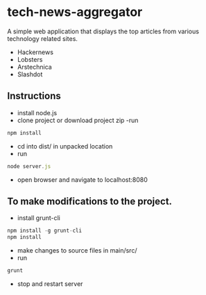 tech-news-aggregator
====================

A simple web application that displays the top articles from various technology related sites.

- Hackernews
- Lobsters
- Arstechnica
- Slashdot

## Instructions 

- install node.js
- clone project or download project zip
-run
````javascript
npm install
````
- cd into dist/ in unpacked location
- run
````javascript
node server.js
````
- open browser and navigate to localhost:8080

## To make modifications to the project.

- install grunt-cli
````javascript
npm install -g grunt-cli
npm install
````
- make changes to source files in main/src/
- run
````javascript
grunt
`````
- stop and restart server